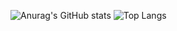 ![Anurag's GitHub stats](https://github-readme-stats.vercel.app/api?username=wnstjd6&show_icons=true&theme=radical)
![Top Langs](https://github-readme-stats.vercel.app/api/top-langs/?username=wnstjd6&layout=compact)
